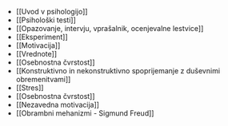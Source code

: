 - [[Uvod v psihologijo]]
- [[Psihološki testi]]
- [[Opazovanje, intervju, vprašalnik, ocenjevalne lestvice]]
- [[Eksperiment]]
- [[Motivacija]]
- [[Vrednote]]
- [[Osebnostna čvrstost]]
- [[Konstruktivno in nekonstruktivno spoprijemanje z duševnimi obremenitvami]]
- [[Stres]]
- [[Osebnostna čvrstost]]
- [[Nezavedna motivacija]]
- [[Obrambni mehanizmi - Sigmund Freud]]